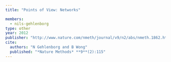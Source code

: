 ```yaml
---
title: "Points of View: Networks"

members:
  - nils-gehlenborg
type: other
year: 2012
publisher: "http://www.nature.com/nmeth/journal/v9/n2/abs/nmeth.1862.html"
cite:
  authors: "N Gehlenborg and B Wong"
  published: "*Nature Methods* **9**(2):115"
---
```

